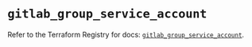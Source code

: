 # `gitlab_group_service_account`

Refer to the Terraform Registry for docs: [`gitlab_group_service_account`](https://registry.terraform.io/providers/gitlabhq/gitlab/17.5.0/docs/resources/group_service_account).
